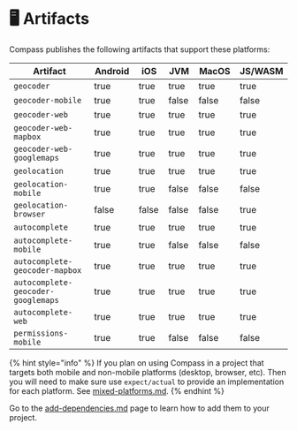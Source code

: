 # 🖥️ Artifacts

Compass publishes the following artifacts that support these platforms:

<table data-full-width="true"><thead><tr><th width="448">Artifact</th><th width="95" data-type="checkbox">Android</th><th width="60" data-type="checkbox">iOS</th><th width="67" data-type="checkbox">JVM</th><th width="92" data-type="checkbox">MacOS</th><th data-type="checkbox">JS/WASM</th></tr></thead><tbody><tr><td><code>geocoder</code></td><td>true</td><td>true</td><td>true</td><td>true</td><td>true</td></tr><tr><td><code>geocoder-mobile</code></td><td>true</td><td>true</td><td>false</td><td>false</td><td>false</td></tr><tr><td><code>geocoder-web</code></td><td>true</td><td>true</td><td>true</td><td>true</td><td>true</td></tr><tr><td><code>geocoder-web-mapbox</code></td><td>true</td><td>true</td><td>true</td><td>true</td><td>true</td></tr><tr><td><code>geocoder-web-googlemaps</code></td><td>true</td><td>true</td><td>true</td><td>true</td><td>true</td></tr><tr><td><code>geolocation</code></td><td>true</td><td>true</td><td>true</td><td>true</td><td>true</td></tr><tr><td><code>geolocation-mobile</code></td><td>true</td><td>true</td><td>false</td><td>false</td><td>false</td></tr><tr><td><code>geolocation-browser</code></td><td>false</td><td>false</td><td>false</td><td>false</td><td>true</td></tr><tr><td><code>autocomplete</code></td><td>true</td><td>true</td><td>true</td><td>true</td><td>true</td></tr><tr><td><code>autocomplete-mobile</code></td><td>true</td><td>true</td><td>false</td><td>false</td><td>false</td></tr><tr><td><code>autocomplete-geocoder-mapbox</code></td><td>true</td><td>true</td><td>true</td><td>true</td><td>true</td></tr><tr><td><code>autocomplete-geocoder-googlemaps</code></td><td>true</td><td>true</td><td>true</td><td>true</td><td>true</td></tr><tr><td><code>autocomplete-web</code></td><td>true</td><td>true</td><td>true</td><td>true</td><td>true</td></tr><tr><td><code>permissions-mobile</code></td><td>true</td><td>true</td><td>false</td><td>false</td><td>false</td></tr></tbody></table>

{% hint style="info" %}
If you plan on using Compass in a project that targets both mobile and non-mobile platforms (desktop, browser, etc). Then you will need to make sure use `expect/actual` to provide an implementation for each platform. See [mixed-platforms.md](usage/mixed-platforms.md "mention").
{% endhint %}

Go to the [add-dependencies.md](setup/add-dependencies.md "mention") page to learn how to add them to your project.

